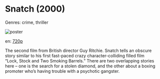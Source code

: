 # Snatch (2000)

Genres: crime, thriller

![poster](http://image.tmdb.org/t/p/w500/on9JlbGEccLsYkjeEph2Whm1DIp.jpg)

en:
  [720p](magnet:?xt=urn:btih:513EC39C73135C43AACACECDC78B300161902A45&tr=udp://glotorrents.pw:6969/announce&tr=udp://tracker.opentrackr.org:1337/announce&tr=udp://torrent.gresille.org:80/announce&tr=udp://tracker.openbittorrent.com:80&tr=udp://tracker.coppersurfer.tk:6969&tr=udp://tracker.leechers-paradise.org:6969&tr=udp://p4p.arenabg.ch:1337&tr=udp://tracker.internetwarriors.net:1337)
  


The second film from British director Guy Ritchie. Snatch tells an obscure story similar to his first fast-paced crazy character-colliding filled film “Lock, Stock and Two Smoking Barrels.” There are two overlapping stories here – one is the search for a stolen diamond, and the other about a boxing promoter who’s having trouble with a psychotic gangster.